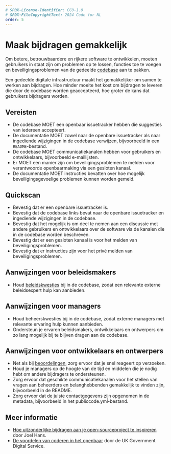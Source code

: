 ```yaml
---
# SPDX-License-Identifier: CC0-1.0
# SPDX-FileCopyrightText: 2024 Code for NL
order: 5
---
```


# Maak bijdragen gemakkelijk

Om betere, betrouwbaardere en rijkere software te ontwikkelen, moeten gebruikers in staat zijn om problemen op te lossen, functies toe te voegen en beveiligingsproblemen van de gedeelde [codebase](../glossary.md#codebase) aan te pakken.

Een gedeelde digitale infrastructuur maakt het gemakkelijker om samen te werken aan bijdragen.
Hoe minder moeite het kost om bijdragen te leveren die door de codebase worden geaccepteerd, hoe groter de kans dat gebruikers bijdragers worden.

## Vereisten

* De codebase MOET een openbaar issuetracker hebben die suggesties van iedereen accepteert.
* De documentatie MOET zowel naar de openbare issuetracker als naar ingediende wijzigingen in de codebase verwijzen, bijvoorbeeld in een `README`-bestand.
* De codebase MOET communicatiekanalen hebben voor gebruikers en ontwikkelaars, bijvoorbeeld e-maillijsten.
* Er MOET een manier zijn om beveiligingsproblemen te melden voor verantwoorde openbaarmaking via een gesloten kanaal.
* De documentatie MOET instructies bevatten over hoe mogelijk beveiligingsgevoelige problemen kunnen worden gemeld.

## Quickscan

* Bevestig dat er een openbare issuetracker is.
* Bevestig dat de codebase links bevat naar de openbare issuetracker en ingediende wijzigingen in de codebase.
* Bevestig dat het mogelijk is om deel te nemen aan een discussie met andere gebruikers en ontwikkelaars over de software via de kanalen die in de codebase worden beschreven.
* Bevestig dat er een gesloten kanaal is voor het melden van beveiligingsproblemen.
* Bevestig dat er instructies zijn voor het privé melden van beveiligingsproblemen.

## Aanwijzingen voor beleidsmakers

* Houd [beleidskwesties](../glossary.md#policy) bij in de codebase, zodat een relevante externe beleidsexpert hulp kan aanbieden.

## Aanwijzingen voor managers

* Houd beheerskwesties bij in de codebase, zodat externe managers met relevante ervaring hulp kunnen aanbieden.
* Ondersteun je ervaren beleidsmakers, ontwikkelaars en ontwerpers om zo lang mogelijk bij te blijven dragen aan de codebase.

## Aanwijzingen voor ontwikkelaars en ontwerpers

* Net als bij [beoordelingen](require-review-of-contributions.md), zorg ervoor dat je snel reageert op verzoeken.
* Houd je managers op de hoogte van de tijd en middelen die je nodig hebt om andere bijdragers te ondersteunen.
* Zorg ervoor dat geschikte communicatiekanalen voor het stellen van vragen aan beheerders en belanghebbenden gemakkelijk te vinden zijn, bijvoorbeeld in de README.
* Zorg ervoor dat de juiste contactgegevens zijn opgenomen in de metadata, bijvoorbeeld in het publiccode.yml-bestand.

## Meer informatie

* [Hoe uitzonderlijke bijdragen aan je open-sourceproject te inspireren](https://dev.to/joelhans/how-to-inspire-exceptional-contributions-to-your-open-source-project-1ebf) door Joel Hans.
* [De voordelen van coderen in het openbaar](https://gds.blog.gov.uk/2017/09/04/the-benefits-of-coding-in-the-open/) door de UK Government Digital Service.
